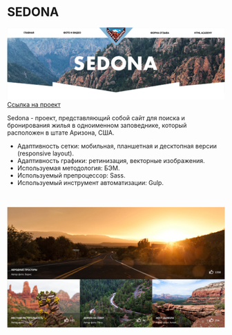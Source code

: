 # SEDONA

<img src="source/img/readme/sedona-1.png">
<a href="https://kazankovstas.github.io/project-Pink/index.html">Ссылка на проект</a>


Sedona - проект, представляющий собой сайт для поиска и бронирования жилья в одноименном заповеднике, который расположен в штате Аризона, США.

- Адаптивность сетки: мобильная, планшетная и десктопная версии (responsive layout).
- Адаптивность графики: ретинизация, векторные изображения.
- Используемая методология: БЭМ.
- Используемый препроцессор: Sass.
- Используемый инструмент автоматизации: Gulp.

<br />
<br />

<img src="source/img/readme/sedona-2.png">
